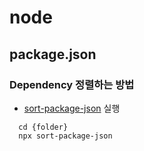 # node

## package.json

### Dependency 정렬하는 방법

- [sort-package-json](https://www.npmjs.com/package/sort-package-json) 실행

```
  cd {folder}
  npx sort-package-json
```
